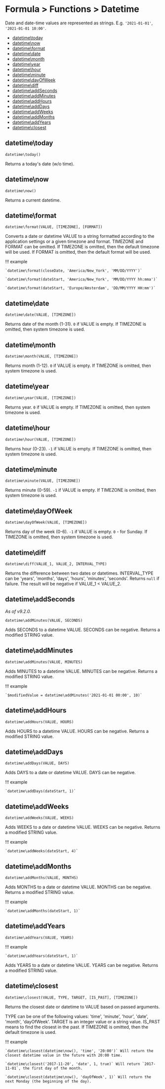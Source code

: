 # Formula > Functions > Datetime

Date and date-time values are represented as strings. E.g. `'2021-01-01'`, `'2021-01-01 10:00'`.

* [datetime\today](#datetimetoday)
* [datetime\now](#datetimenow)
* [datetime\format](#datetimeformat)
* [datetime\date](#datetimedate)
* [datetime\month](#datetimemonth)
* [datetime\year](#datetimeyear)
* [datetime\hour](#datetimehour)
* [datetime\minute](#datetimeminute)
* [datetime\dayOfWeek](#datetimedayofweek)
* [datetime\diff](#datetimediff)
* [datetime\addSeconds](#datetimeaddseconds)
* [datetime\addMinutes](#datetimeaddminutes)
* [datetime\addHours](#datetimeaddhours)
* [datetime\addDays](#datetimeadddays)
* [datetime\addWeeks](#datetimeaddweeks)
* [datetime\addMonths](#datetimeaddmonths)
* [datetime\addYears](#datetimeaddyears)
* [datetime\closest](#datetimeclosest)


## datetime\today

`datetime\today()`

Returns a today's date (w/o time).

## datetime\now

`datetime\now()`

Returns a current datetime.

## datetime\format

`datetime\format(VALUE, [TIMEZONE], [FORMAT])`

Converts a date or datetime VALUE to a string formatted according to the application settings or a given timezone and format. TIMEZONE and FORMAT can be omitted. If TIMEZONE is omitted, then the default timezone will be used. If FORMAT is omitted, then the default format will be used.

!!! example

    `datetime\format(closeDate, 'America/New_York', 'MM/DD/YYYY')`

    `datetime\format(dateStart, 'America/New_York', 'MM/DD/YYYY hh:mma')`

    `datetime\format(dateStart, 'Europe/Amsterdam', 'DD/MM/YYYY HH:mm')`

## datetime\date

`datetime\date(VALUE, [TIMEZONE])`

Returns date of the month (1-31). `0` if VALUE is empty. If TIMEZONE is omitted, then system timezone is used.

## datetime\month

`datetime\month(VALUE, [TIMEZONE])`

Returns month (1-12). `0` if VALUE is empty. If TIMEZONE is omitted, then system timezone is used.

## datetime\year

`datetime\year(VALUE, [TIMEZONE])`

Returns year. `0` if VALUE is empty. If TIMEZONE is omitted, then system timezone is used.

## datetime\hour

`datetime\hour(VALUE, [TIMEZONE])`

Returns hour (0-23). `-1` if VALUE is empty. If TIMEZONE is omitted, then system timezone is used.

## datetime\minute

`datetime\minute(VALUE, [TIMEZONE])`

Returns minute (0-59). `-1` if VALUE is empty. If TIMEZONE is omitted, then system timezone is used.

## datetime\dayOfWeek

`datetime\dayOfWeek(VALUE, [TIMEZONE])`

Returns day of the week (0-6). `-1` if VALUE is empty. `0` - for Sunday. If TIMEZONE is omitted, then system timezone is used.

## datetime\diff

`datetime\diff(VALUE_1, VALUE_2, INTERVAL_TYPE)`

Returns the difference between two dates or datetimes. INTERVAL_TYPE can be 'years', 'months', 'days', 'hours', 'minutes', 'seconds'. Returns `null` if failure. The result will be negative if VALUE_1 < VALUE_2.

## datetime\addSeconds

*As of v9.2.0.*

`datetime\addMinutes(VALUE, SECONDS)`

Adds SECONDS to a datetime VALUE. SECONDS can be negative. Returns a modified STRING value.

## datetime\addMinutes

`datetime\addMinutes(VALUE, MINUTES)`

Adds MINUTES to a datetime VALUE. MINUTES can be negative. Returns a modified STRING value.

!!! example

    `$modifiedValue = datetime\addMinutes('2021-01-01 00:00', 10)`

## datetime\addHours

`datetime\addHours(VALUE, HOURS)`

Adds HOURS to a datetime VALUE. HOURS can be negative. Returns a modified STRING value.

## datetime\addDays

`datetime\addDays(VALUE, DAYS)`

Adds DAYS to a date or datetime VALUE. DAYS can be negative.

!!! example

    `datetime\addDays(dateStart, 1)`

## datetime\addWeeks

`datetime\addWeeks(VALUE, WEEKS)`

Adds WEEKS to a date or datetime VALUE. WEEKS can be negative. Returns a modified STRING value.

!!! example

    `datetime\addWeeks(dateStart, 4)`

## datetime\addMonths

`datetime\addMonths(VALUE, MONTHS)`

Adds MONTHS to a date or datetime VALUE. MONTHS can be negative. Returns a modified STRING value.

!!! example

    `datetime\addMonths(dateStart, 1)`

## datetime\addYears

`datetime\addYears(VALUE, YEARS)`

!!! example

    `datetime\addYears(dateStart, 1)`

Adds YEARS to a date or datetime VALUE. YEARS can be negative. Returns a modified STRING value.

## datetime\closest

`datetime\closest(VALUE, TYPE, TARGET, [IS_PAST], [TIMEZONE])`

Returns the closest date or datetime to VALUE based on passed arguments.

TYPE can be one of the following values: 'time', 'minute', 'hour', 'date', 'month', 'dayOfWeek'. TARGET is an integer value or a string value. 
IS_PAST means to find the closest in the past. If TIMEZONE is omitted, then the default timezone is used.

!!! example

    `datetime\closest(datetime\now(), 'time', '20:00')` Will return the closest datetime value in the future with 20:00 time.

    `datetime\closest('2017-11-20', 'date', 1, true)` Will return `2017-11-01`, the first day of the month.

    `datetime\closest(datetime\now(), 'dayOfWeek', 1)` Will return the next Monday (the beginning of the day).
